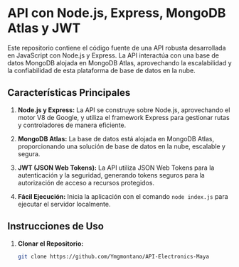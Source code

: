 # API con Node.js, Express, MongoDB Atlas y JWT

Este repositorio contiene el código fuente de una API robusta desarrollada en JavaScript con Node.js y Express. La API interactúa con una base de datos MongoDB alojada en MongoDB Atlas, aprovechando la escalabilidad y la confiabilidad de esta plataforma de base de datos en la nube.

## Características Principales

1. **Node.js y Express:** La API se construye sobre Node.js, aprovechando el motor V8 de Google, y utiliza el framework Express para gestionar rutas y controladores de manera eficiente.

2. **MongoDB Atlas:** La base de datos está alojada en MongoDB Atlas, proporcionando una solución de base de datos en la nube, escalable y segura.

3. **JWT (JSON Web Tokens):** La API utiliza JSON Web Tokens para la autenticación y la seguridad, generando tokens seguros para la autorización de acceso a recursos protegidos.

4. **Fácil Ejecución:** Inicia la aplicación con el comando `node index.js` para ejecutar el servidor localmente.

## Instrucciones de Uso

1. **Clonar el Repositorio:**
   ```bash
   git clone https://github.com/Ymgmontano/API-Electronics-Maya

